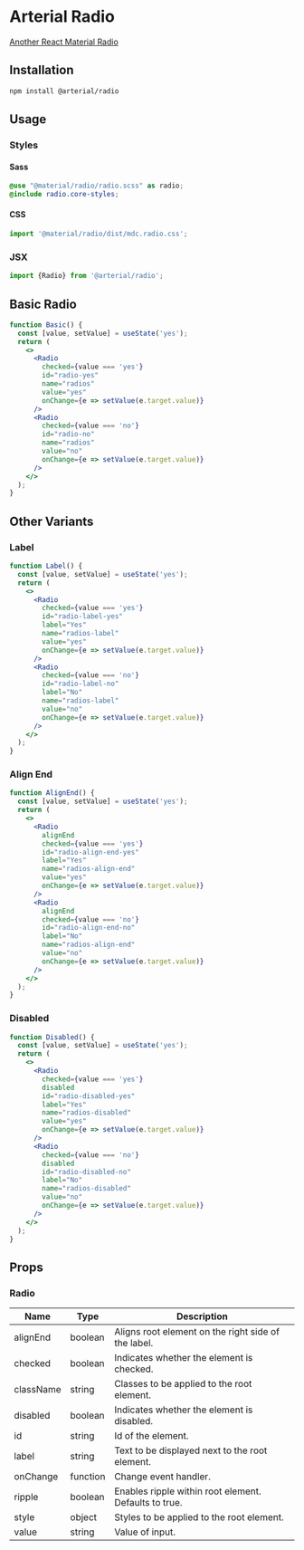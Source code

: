 # Arterial Radio

[Another React Material Radio](https://arterialjs.org/radios)

## Installation

```zsh
npm install @arterial/radio
```

## Usage

### Styles

#### Sass

```scss
@use "@material/radio/radio.scss" as radio;
@include radio.core-styles;
```

#### CSS

```jsx
import '@material/radio/dist/mdc.radio.css';
```

### JSX

```jsx
import {Radio} from '@arterial/radio';
```

## Basic Radio

```jsx
function Basic() {
  const [value, setValue] = useState('yes');
  return (
    <>
      <Radio
        checked={value === 'yes'}
        id="radio-yes"
        name="radios"
        value="yes"
        onChange={e => setValue(e.target.value)}
      />
      <Radio
        checked={value === 'no'}
        id="radio-no"
        name="radios"
        value="no"
        onChange={e => setValue(e.target.value)}
      />
    </>
  );
}
```

## Other Variants

### Label

```jsx
function Label() {
  const [value, setValue] = useState('yes');
  return (
    <>
      <Radio
        checked={value === 'yes'}
        id="radio-label-yes"
        label="Yes"
        name="radios-label"
        value="yes"
        onChange={e => setValue(e.target.value)}
      />
      <Radio
        checked={value === 'no'}
        id="radio-label-no"
        label="No"
        name="radios-label"
        value="no"
        onChange={e => setValue(e.target.value)}
      />
    </>
  );
}
```

### Align End

```jsx
function AlignEnd() {
  const [value, setValue] = useState('yes');
  return (
    <>
      <Radio
        alignEnd
        checked={value === 'yes'}
        id="radio-align-end-yes"
        label="Yes"
        name="radios-align-end"
        value="yes"
        onChange={e => setValue(e.target.value)}
      />
      <Radio
        alignEnd
        checked={value === 'no'}
        id="radio-align-end-no"
        label="No"
        name="radios-align-end"
        value="no"
        onChange={e => setValue(e.target.value)}
      />
    </>
  );
}
```

### Disabled

```jsx
function Disabled() {
  const [value, setValue] = useState('yes');
  return (
    <>
      <Radio
        checked={value === 'yes'}
        disabled
        id="radio-disabled-yes"
        label="Yes"
        name="radios-disabled"
        value="yes"
        onChange={e => setValue(e.target.value)}
      />
      <Radio
        checked={value === 'no'}
        disabled
        id="radio-disabled-no"
        label="No"
        name="radios-disabled"
        value="no"
        onChange={e => setValue(e.target.value)}
      />
    </>
  );
}
```

## Props

### Radio

| Name      | Type     | Description                                           |
| --------- | -------- | ----------------------------------------------------- |
| alignEnd  | boolean  | Aligns root element on the right side of the label.   |
| checked   | boolean  | Indicates whether the element is checked.             |
| className | string   | Classes to be applied to the root element.            |
| disabled  | boolean  | Indicates whether the element is disabled.            |
| id        | string   | Id of the element.                                    |
| label     | string   | Text to be displayed next to the root element.        |
| onChange  | function | Change event handler.                                 |
| ripple    | boolean  | Enables ripple within root element. Defaults to true. |
| style     | object   | Styles to be applied to the root element.             |
| value     | string   | Value of input.                                       |
